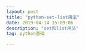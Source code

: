 ```yaml
---
layout: post
title: "python-set-list用法"
date: 2019-04-14 15:09:06 
description: "set和list用法"
tag: python基础

---
```


#### 

